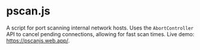 # pscan.js

A script for port scanning internal network hosts. Uses the `AbortController` API to cancel pending connections, allowing for fast scan times. Live demo: https://pscanjs.web.app/.

